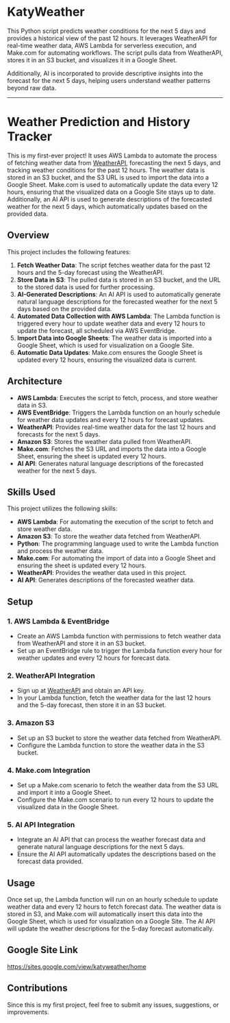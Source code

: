 # KatyWeather

This Python script predicts weather conditions for the next 5 days and provides a historical view of the past 12 hours. It leverages WeatherAPI for real-time weather data, AWS Lambda for serverless execution, and Make.com for automating workflows. The script pulls data from WeatherAPI, stores it in an S3 bucket, and visualizes it in a Google Sheet.

Additionally, AI is incorporated to provide descriptive insights into the forecast for the next 5 days, helping users understand weather patterns beyond raw data.

---

# Weather Prediction and History Tracker

This is my first-ever project! It uses AWS Lambda to automate the process of fetching weather data from [WeatherAPI](https://weatherapi.com), forecasting the next 5 days, and tracking weather conditions for the past 12 hours. The weather data is stored in an S3 bucket, and the S3 URL is used to import the data into a Google Sheet. Make.com is used to automatically update the data every 12 hours, ensuring that the visualized data on a Google Site stays up to date. Additionally, an AI API is used to generate descriptions of the forecasted weather for the next 5 days, which automatically updates based on the provided data.

## Overview

This project includes the following features:
1. **Fetch Weather Data**: The script fetches weather data for the past 12 hours and the 5-day forecast using the WeatherAPI.
2. **Store Data in S3**: The pulled data is stored in an S3 bucket, and the URL to the stored data is used for further processing.
3. **AI-Generated Descriptions**: An AI API is used to automatically generate natural language descriptions for the forecasted weather for the next 5 days based on the provided data.
4. **Automated Data Collection with AWS Lambda**: The Lambda function is triggered every hour to update weather data and every 12 hours to update the forecast, all scheduled via AWS EventBridge.
5. **Import Data into Google Sheets**: The weather data is imported into a Google Sheet, which is used for visualization on a Google Site.
6. **Automatic Data Updates**: Make.com ensures the Google Sheet is updated every 12 hours, ensuring the visualized data is current.

## Architecture

- **AWS Lambda**: Executes the script to fetch, process, and store weather data in S3.
- **AWS EventBridge**: Triggers the Lambda function on an hourly schedule for weather data updates and every 12 hours for forecast updates.
- **WeatherAPI**: Provides real-time weather data for the last 12 hours and forecasts for the next 5 days.
- **Amazon S3**: Stores the weather data pulled from WeatherAPI.
- **Make.com**: Fetches the S3 URL and imports the data into a Google Sheet, ensuring the sheet is updated every 12 hours.
- **AI API**: Generates natural language descriptions of the forecasted weather for the next 5 days.

## Skills Used

This project utilizes the following skills:
- **AWS Lambda**: For automating the execution of the script to fetch and store weather data.
- **Amazon S3**: To store the weather data fetched from WeatherAPI.
- **Python**: The programming language used to write the Lambda function and process the weather data.
- **Make.com**: For automating the import of data into a Google Sheet and ensuring the sheet is updated every 12 hours.
- **WeatherAPI**: Provides the weather data used in this project.
- **AI API**: Generates descriptions of the forecasted weather data.

## Setup

### 1. **AWS Lambda & EventBridge**
- Create an AWS Lambda function with permissions to fetch weather data from WeatherAPI and store it in an S3 bucket.
- Set up an EventBridge rule to trigger the Lambda function every hour for weather updates and every 12 hours for forecast data.

### 2. **WeatherAPI Integration**
- Sign up at [WeatherAPI](https://weatherapi.com) and obtain an API key.
- In your Lambda function, fetch the weather data for the last 12 hours and the 5-day forecast, then store it in an S3 bucket.

### 3. **Amazon S3**
- Set up an S3 bucket to store the weather data fetched from WeatherAPI.
- Configure the Lambda function to store the weather data in the S3 bucket.

### 4. **Make.com Integration**
- Set up a Make.com scenario to fetch the weather data from the S3 URL and import it into a Google Sheet.
- Configure the Make.com scenario to run every 12 hours to update the visualized data in the Google Sheet.

### 5. **AI API Integration**
- Integrate an AI API that can process the weather forecast data and generate natural language descriptions for the next 5 days.
- Ensure the AI API automatically updates the descriptions based on the forecast data provided.

## Usage

Once set up, the Lambda function will run on an hourly schedule to update weather data and every 12 hours to fetch forecast data. The weather data is stored in S3, and Make.com will automatically insert this data into the Google Sheet, which is used for visualization on a Google Site. The AI API will update the weather descriptions for the 5-day forecast automatically.

## Google Site Link

https://sites.google.com/view/katyweather/home

## Contributions

Since this is my first project, feel free to submit any issues, suggestions, or improvements.
